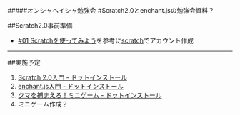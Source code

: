 #####オンシャヘイシャ勉強会
#Scratch2.0とenchant.jsの勉強会資料？

##Scratch2.0事前準備 
+ [#01 Scratchを使ってみよう](http://dotinstall.com/lessons/basic_scratch_v3/36601)を参考に[scratch](https://scratch.mit.edu/)でアカウント作成

---

##実施予定
1. [Scratch 2.0入門 - ドットインストール](http://dotinstall.com/lessons/basic_scratch_v3)
2. [enchant.js入門 - ドットインストール](http://dotinstall.com/lessons/basic_enchant_js_v2)
3. [クマを捕まえろ！ミニゲーム - ドットインストール](http://dotinstall.com/lessons/kuma_catch_enchant_js_v2)
4. ミニゲーム作成？
